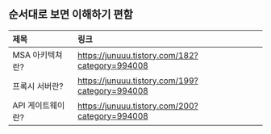 ## 순서대로 보면 이해하기 편함


|제목|링크|
|:---|:---|
|MSA 아키텍쳐란?|https://junuuu.tistory.com/182?category=994008|
|프록시 서버란?|https://junuuu.tistory.com/199?category=994008|
|API 게이트웨이란? |https://junuuu.tistory.com/200?category=994008|
